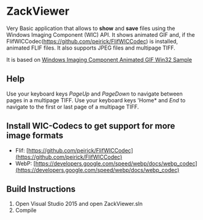 # ZackViewer
Very Basic application that allows to **show** and **save** files using the Windows Imaging Component (WIC) API.
It shows animated GIF and, if the FlifWICCodec(https://github.com/peirick/FlifWICCodec) is installed, animated FLIF files. 
It also supports JPEG files and multipage TIFF.

It is based on [Windows Imaging Component Animated GIF Win32 Sample](https://code.msdn.microsoft.com/windowsapps/Windows-Imaging-Component-65abbc6a)

## Help

Use your keyboard keys *PageUp* and *PageDown* to navigate between pages in a multipage TIFF.
Use your keyboard keys 'Home* and *End* to navigate to the first or last page of a multipage TIFF.

## Install WIC-Codecs to get support for more image formats

* Flif: [https://github.com/peirick/FlifWICCodec](https://github.com/peirick/FlifWICCodec)
* WebP: [https://developers.google.com/speed/webp/docs/webp_codec](https://developers.google.com/speed/webp/docs/webp_codec)

## Build Instructions

1. Open Visual Studio 2015 and open ZackViewer.sln
2. Compile
